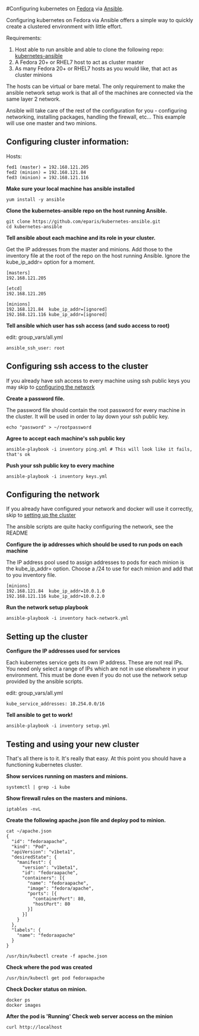 #Configuring kubernetes on [Fedora](http://fedoraproject.org) via [Ansible](http://www.ansible.com/home).

Configuring kubernetes on Fedora via Ansible offers a simple way to quickly create a clustered environment with little effort.

Requirements:

1. Host able to run ansible and able to clone the following repo: [kubernetes-ansible](https://github.com/eparis/kubernetes-ansible)
2. A Fedora 20+ or RHEL7 host to act as cluster master
3. As many Fedora 20+ or RHEL7 hosts as you would like, that act as cluster minions

The hosts can be virtual or bare metal.  The only requirement to make the ansible network setup work is that all of the machines are connected via the same layer 2 network.

Ansible will take care of the rest of the configuration for you - configuring networking, installing packages, handling the firewall, etc... This example will use one master and two minions.

## Configuring cluster information:

Hosts:
```
fed1 (master) = 192.168.121.205
fed2 (minion) = 192.168.121.84
fed3 (minion) = 192.168.121.116
```

**Make sure your local machine has ansible installed**

```
yum install -y ansible
```

**Clone the kubernetes-ansible repo on the host running Ansible.**

```
git clone https://github.com/eparis/kubernetes-ansible.git
cd kubernetes-ansible
```

**Tell ansible about each machine and its role in your cluster.**

Get the IP addresses from the master and minions.  Add those to the inventory file at the root of the repo on the host running Ansible.  Ignore the kube_ip_addr= option for a moment.

```
[masters]
192.168.121.205
    
[etcd]
192.168.121.205

[minions]
192.168.121.84  kube_ip_addr=[ignored]
192.168.121.116 kube_ip_addr=[ignored]
```

**Tell ansible which user has ssh access (and sudo access to root)**

edit: group_vars/all.yml

```
ansible_ssh_user: root
```

## Configuring ssh access to the cluster

If you already have ssh access to every machine using ssh public keys you may skip to [configuring the network](#configuring-the-network)

**Create a password file.**

The password file should contain the root password for every machine in the cluster.  It will be used in order to lay down your ssh public key.

```
echo "password" > ~/rootpassword
```

**Agree to accept each machine's ssh public key**

```
ansible-playbook -i inventory ping.yml # This will look like it fails, that's ok
```

**Push your ssh public key to every machine**

```
ansible-playbook -i inventory keys.yml
```

## Configuring the network

If you already have configured your network and docker will use it correctly, skip to [setting up the cluster](#setting-up-the-cluster)

The ansible scripts are quite hacky configuring the network, see the README

**Configure the ip addresses which should be used to run pods on each machine**

The IP address pool used to assign addresses to pods for each minion is the kube_ip_addr= option.  Choose a /24 to use for each minion and add that to you inventory file.

```
[minions]
192.168.121.84  kube_ip_addr=10.0.1.0
192.168.121.116 kube_ip_addr=10.0.2.0
```

**Run the network setup playbook**

```
ansible-playbook -i inventory hack-network.yml
```

## Setting up the cluster

**Configure the IP addresses used for services**

Each kubernetes service gets its own IP address.  These are not real IPs.  You need only select a range of IPs which are not in use elsewhere in your environment.  This must be done even if you do not use the network setup provided by the ansible scripts.

edit: group_vars/all.yml

```
kube_service_addresses: 10.254.0.0/16
```

**Tell ansible to get to work!**

```
ansible-playbook -i inventory setup.yml
```

## Testing and using your new cluster

That's all there is to it.  It's really that easy.  At this point you should have a functioning kubernetes cluster.  


**Show services running on masters and minions.**

```
systemctl | grep -i kube
```

**Show firewall rules on the masters and minions.**

```
iptables -nvL
```

**Create the following apache.json file and deploy pod to minion.**

```
cat ~/apache.json
{
  "id": "fedoraapache",
  "kind": "Pod",
  "apiVersion": "v1beta1",
  "desiredState": {
    "manifest": {
      "version": "v1beta1",
      "id": "fedoraapache",
      "containers": [{
        "name": "fedoraapache",
        "image": "fedora/apache",
        "ports": [{
          "containerPort": 80,
          "hostPort": 80
        }]
      }]
    }
  },
  "labels": {
    "name": "fedoraapache"
  }
}

/usr/bin/kubectl create -f apache.json
```

**Check where the pod was created**

```
/usr/bin/kubectl get pod fedoraapache
```

**Check Docker status on minion.**

```
docker ps
docker images
```

**After the pod is 'Running' Check web server access on the minion**

```
curl http://localhost
```
